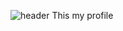 ![header](https://capsule-render.vercel.app/api?type=waving&color=0000FF&height=300&section=header&text=Welcome!%5MyProfile&fontSize=90&fontColor=FFFFFF)
This my profile
